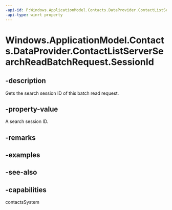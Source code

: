 ```yaml
---
-api-id: P:Windows.ApplicationModel.Contacts.DataProvider.ContactListServerSearchReadBatchRequest.SessionId
-api-type: winrt property
---
```


<!-- Property syntax
public string SessionId { get; }
-->

# Windows.ApplicationModel.Contacts.DataProvider.ContactListServerSearchReadBatchRequest.SessionId

## -description
Gets the search session ID of this batch read request.

## -property-value
A search session ID.

## -remarks

## -examples

## -see-also

## -capabilities
contactsSystem
